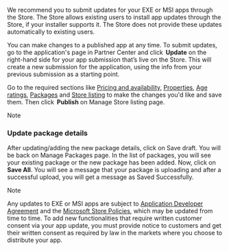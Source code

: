We recommend you to submit updates for your EXE or MSI apps through the Store. The Store allows existing users to install app updates through the Store, if your installer supports it. The Store does not provide these updates automatically to existing users. 

You can make changes to a published app at any time. To submit updates, go to the application's page in Partner Center and click  **Update** on the right-hand side for your app submission that’s live on the Store. This will create a new submission for the application, using the info from your previous submission as a starting point. 

Go to the required sections like [Pricing and availability](../../../apps/publish/publish-your-app/price-and-availability.md), [Properties](../../../apps/publish/publish-your-app/enter-app-properties.md), [Age ratings](../../../apps/publish/publish-your-app/age-ratings.md), [Packages](../../../apps/publish/publish-your-app/upload-app-packages.md) and [Store listing](../../../apps/publish/publish-your-app/create-app-store-listing.md) to make the changes you'd like and save them. Then click  **Publish** on Manage Store listing page.

> [!NOTE]
> ### Update package details
> After updating/adding the new package details, click on Save draft. You will be back on Manage Packages page. In the list of packages, you will see your existing package or the new package has been added. Now, click on **Save All**. You will see a message that your package is uploading and after a successful upload, you will get a message as Saved Successfully.

> [!NOTE]
> Any updates to EXE or MSI apps are subject to [Application Developer Agreement](/legal/windows/agreements/app-developer-agreement) and the [Microsoft Store Policies](/windows/uwp/publish/store-policies), which may be updated from time to time. To add new functionalities that require written customer consent via your app update, you must provide notice to customers and get their written consent as required by law in the markets where you choose to distribute your app.
